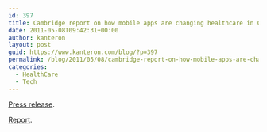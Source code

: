 ```yaml
---
id: 397
title: Cambridge report on how mobile apps are changing healthcare in China
date: 2011-05-08T09:42:31+00:00
author: kanteron
layout: post
guid: https://www.kanteron.com/blog/?p=397
permalink: /blog/2011/05/08/cambridge-report-on-how-mobile-apps-are-changing-healthcare-in-china/
categories:
  - HealthCare
  - Tech
---
```

[Press release](https://www.cam.ac.uk/research/news/how-mobile-phones-are-transforming-healthcare/).
  
[Report](https://www.csap.cam.ac.uk/media/uploads/files/1/mobile-communications-for-medical-care.pdf).